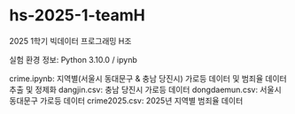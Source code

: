 # hs-2025-1-teamH
2025 1학기 빅데이터 프로그래밍 H조

실험 환경 정보: Python 3.10.0 / ipynb

crime.ipynb: 지역별(서울시 동대문구 & 충남 당진시) 가로등 데이터 및 범죄율 데이터 추출 및 정제화 
dangjin.csv: 충남 당진시 가로등 데이터
dongdaemun.csv: 서울시 동대문구 가로등 데이터
crime2025.csv: 2025년 지역별 범죄율 데이터

